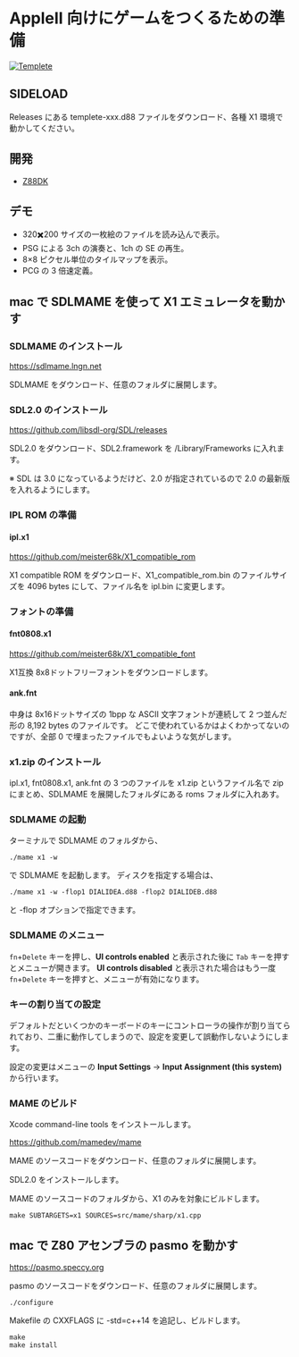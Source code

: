 # AppleII 向けにゲームをつくるための準備

[![Templete](http://img.youtube.com/vi/pVWaWU5oW-E/0.jpg)](https://www.youtube.com/watch?v=pVWaWU5oW-E)

## SIDELOAD
Releases にある templete-xxx.d88 ファイルをダウンロード、各種 X1 環境で動かしてください。

## 開発
- [Z88DK](https://z88dk.org/site/)

## デモ
- 320✖️200 サイズの一枚絵のファイルを読み込んで表示。
- PSG による 3ch の演奏と、1ch の SE の再生。
- 8×8 ピクセル単位のタイルマップを表示。
- PCG の 3 倍速定義。

## mac で SDLMAME を使って X1 エミュレータを動かす

### SDLMAME のインストール

https://sdlmame.lngn.net

SDLMAME をダウンロード、任意のフォルダに展開します。

### SDL2.0 のインストール

https://github.com/libsdl-org/SDL/releases

SDL2.0 をダウンロード、SDL2.framework を /Library/Frameworks に入れます。

※ SDL は 3.0 になっているようだけど、2.0 が指定されているので 2.0 の最新版を入れるようにします。

### IPL ROM の準備

#### ipl.x1

https://github.com/meister68k/X1_compatible_rom

X1 compatible ROM をダウンロード、X1_compatible_rom.bin のファイルサイズを 4096 bytes にして、ファイル名を ipl.bin に変更します。

### フォントの準備

#### fnt0808.x1

https://github.com/meister68k/X1_compatible_font

X1互換 8x8ドットフリーフォントをダウンロードします。

#### ank.fnt

中身は 8x16ドットサイズの 1bpp な ASCII 文字フォントが連続して 2 つ並んだ形の 8,192 bytes のファイルです。
どこで使われているかはよくわかってないのですが、全部 0 で埋まったファイルでもよいような気がします。

### x1.zip のインストール

ipl.x1, fnt0808.x1, ank.fnt の 3 つのファイルを x1.zip というファイル名で zip にまとめ、SDLMAME を展開したフォルダにある roms フォルダに入れあす。

### SDLMAME の起動

ターミナルで SDLMAME のフォルダから、

```
./mame x1 -w
```

で SDLMAME を起動します。
ディスクを指定する場合は、

```
./mame x1 -w -flop1 DIALIDEA.d88 -flop2 DIALIDEB.d88
```

と -flop オプションで指定できます。

### SDLMAME のメニュー

`fn`+`Delete` キーを押し、**UI controls enabled** と表示された後に `Tab` キーを押すとメニューが開きます。
**UI controls disabled** と表示された場合はもう一度 `fn`+`Delete` キーを押すと、メニューが有効になります。

### キーの割り当ての設定

デフォルトだといくつかのキーボードのキーにコントローラの操作が割り当てられており、二重に動作してしまうので、設定を変更して誤動作しないようにします。

設定の変更はメニューの **Input Settings** → **Input Assignment (this system)** から行います。

### MAME のビルド

Xcode command-line tools をインストールします。

https://github.com/mamedev/mame

MAME のソースコードをダウンロード、任意のフォルダに展開します。

SDL2.0 をインストールします。

MAME のソースコードのフォルダから、X1 のみを対象にビルドします。

```
make SUBTARGETS=x1 SOURCES=src/mame/sharp/x1.cpp
```

## mac で Z80 アセンブラの pasmo を動かす

https://pasmo.speccy.org

pasmo のソースコードをダウンロード、任意のフォルダに展開します。

```
./configure
```

Makefile の CXXFLAGS に  -std=c++14 を追記し、ビルドします。

```
make
make install
```

